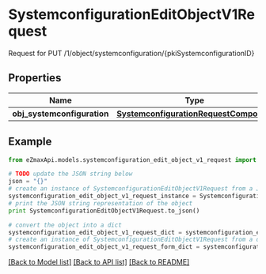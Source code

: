# SystemconfigurationEditObjectV1Request

Request for PUT /1/object/systemconfiguration/{pkiSystemconfigurationID}

## Properties

Name | Type | Description | Notes
------------ | ------------- | ------------- | -------------
**obj_systemconfiguration** | [**SystemconfigurationRequestCompound**](SystemconfigurationRequestCompound.md) |  | 

## Example

```python
from eZmaxApi.models.systemconfiguration_edit_object_v1_request import SystemconfigurationEditObjectV1Request

# TODO update the JSON string below
json = "{}"
# create an instance of SystemconfigurationEditObjectV1Request from a JSON string
systemconfiguration_edit_object_v1_request_instance = SystemconfigurationEditObjectV1Request.from_json(json)
# print the JSON string representation of the object
print SystemconfigurationEditObjectV1Request.to_json()

# convert the object into a dict
systemconfiguration_edit_object_v1_request_dict = systemconfiguration_edit_object_v1_request_instance.to_dict()
# create an instance of SystemconfigurationEditObjectV1Request from a dict
systemconfiguration_edit_object_v1_request_form_dict = systemconfiguration_edit_object_v1_request.from_dict(systemconfiguration_edit_object_v1_request_dict)
```
[[Back to Model list]](../README.md#documentation-for-models) [[Back to API list]](../README.md#documentation-for-api-endpoints) [[Back to README]](../README.md)


